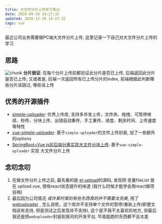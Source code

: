 ```yaml
---
title: 大文件分片上传学习笔记
date: 2020-09-19 14:27:32
updated: 2020-12-19 14:27:32
tags: vue
---
```

最近公司业务需要做PC端大文件分片上传, 这里记录一下自己对大文件分片上传的学习

## 思路
  ![chunk](/img/rp/fileUpload.png)
  **分片验证**: 在每个分片上传前都验证此分片是否已上传, 后端返回此分片是否已上传; 又或者是, 后端一次返回所有已上传分片的index, 前端根据此判断哪些分片该跳过, 哪些该上传

## 优秀的开源插件
  - [simple-uploader](https://github.com/simple-uploader/Uploader): 优秀上传库, 支持多并发上传，文件夹、拖拽、可暂停继续、秒传、分块上传、出错自动重传、手工重传、进度、剩余时间、上传速度等特性
  - [vue-simple-uploader](https://github.com/simple-uploader/vue-uploader/blob/master/README_zh-CN.md): 基于`simple-uploader`的文件上传封装, 加了一些额外的options
  - [SpringBoot+Vue.js前后端分离实现大文件分块上传](https://github.com/LuoLiangDSGA/spring-learning/tree/master/boot-uploader): 基于`vue-simple-uploader` 实现 大文件分片上传

## 念叨念叨
  1. 在做文件分片上传之前, 最先看的是 [el-upload](https://github.com/ElemeFE/element/blob/dev/packages/upload/src/upload.vue)的源码,  发现把 变量fileList 放在 upload.vue, 很有react状态提升的味道 (我什么时候才能学会用react做项目啊)
  2. 最后因为公司情况 *或许某时某刻有些东西真的并不需要太完美*,  用了 [webuploader](http://fex.baidu.com/webuploader/) , 怎么说呢，这个库并不支持单个文件的暂停/重新上传(即便文档说有支持, 但是测试之后发现并不支持), 这个是不我不太喜欢的地方, 但最后我还是把`webuploader`封装到我司的开发平台, 毕竟能跑的东西都不会太差

